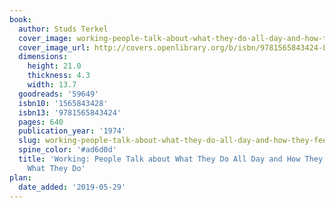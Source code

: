 ```yaml
---
book:
  author: Studs Terkel
  cover_image: working-people-talk-about-what-they-do-all-day-and-how-they-feel-about-what-they-do.jpg
  cover_image_url: http://covers.openlibrary.org/b/isbn/9781565843424-L.jpg
  dimensions:
    height: 21.0
    thickness: 4.3
    width: 13.7
  goodreads: '59649'
  isbn10: '1565843428'
  isbn13: '9781565843424'
  pages: 640
  publication_year: '1974'
  slug: working-people-talk-about-what-they-do-all-day-and-how-they-feel-about-what-they-do
  spine_color: '#ad6d0d'
  title: 'Working: People Talk about What They Do All Day and How They Feel about
    What They Do'
plan:
  date_added: '2019-05-29'
---
```

